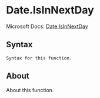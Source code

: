 # Date.IsInNextDay

Microsoft Docs: [Date.IsInNextDay](https://docs.microsoft.com/en-us/powerquery-m/date-isinnextday)

## Syntax

```
Syntax for this function.
```

## About

About this function.

